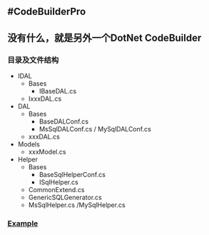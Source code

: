 #CodeBuilderPro
---
## 没有什么，就是另外一个DotNet CodeBuilder
### 目录及文件结构
- IDAL
	- Bases
		- IBaseDAL.cs
	- IxxxDAL.cs
- DAL
	- Bases
		- BaseDALConf.cs
		- MsSqlDALConf.cs / MySqlDALConf.cs
	- xxxDAL.cs
- Models
	- xxxModel.cs
- Helper
	- Bases
		- BaseSqlHelperConf.cs
		- ISqlHelper.cs
	- CommonExtend.cs
	- GenericSQLGenerator.cs
	- MsSqlHelper.cs /MySqlHelper.cs

### [Example](Example)